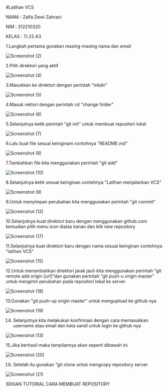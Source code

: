 #Latihan VCS

NAMA : Zalfa Dewi Zahrani

NIM : 312210320

KELAS : TI.22.A3

1.Langkah pertama gunakan masing-masing nama dan email  

![Screenshot (2)](https://user-images.githubusercontent.com/115516617/195770316-84cfdd38-dcd1-4403-b7d4-afe8895609b1.png)

2.Pilih direktori yang aktif

![Screenshot (4)](https://user-images.githubusercontent.com/115516617/195772873-0fd967b2-e34f-4af4-93ec-5dc24df87e31.png)

3.Masukkan ke direktori dengan perintah "mkdir"

![Screenshot (5)](https://user-images.githubusercontent.com/115516617/195774546-b177f9ab-af1e-40c2-899b-ecc753843a07.png)

4.Masuk rektori dengan perintah cd "change folder"

![Screenshot (6)](https://user-images.githubusercontent.com/115516617/195775717-5a6a1336-5145-4c2a-81c6-173645c07e50.png)

5.Selanjutnya ketik perintah "git init" untuk membuat repositori lokal

![Screenshot (7)](https://user-images.githubusercontent.com/115516617/195776748-60f46274-032e-4aa4-8dcf-89c1ae3c684d.png)

6.Lalu buat file sesuai keinginam contohnya "README.md"

![Screenshot (8)](https://user-images.githubusercontent.com/115516617/195779350-7ca0a4d5-41d2-4f20-8f61-3732a0cf2dda.png)

7.Tambahkan file kita menggunakan perintah "git add"

![Screenshot (10)](https://user-images.githubusercontent.com/115516617/195783870-f07e5cb8-7345-4c53-a840-4f023214fc64.png)

8.Selanjutnya ketik sesuai keinginan contohnya "Latihan menjalankan VCS"

![Screenshot (9)](https://user-images.githubusercontent.com/115516617/195785396-6ba40ec8-d51c-4776-bb47-401cc1e4a18e.png)

9.Untuk menyimpan perubahan kita menggunakan perintah "git commit"

![Screenshot (12)](https://user-images.githubusercontent.com/115516617/195786484-ec70c0aa-261d-4a84-a903-b9eab918f629.png)

10.Selanjutnya buat direktori baru dengan menggunakan github.com kemudian pilih menu icon diatas kanan dan klik new repository

![Screenshot (17)](https://user-images.githubusercontent.com/115516617/195789983-cba371e4-c4d9-4011-bf0d-c3e3c76ee243.png)

11.Selanjutnya buat direktori baru dengan nama sesuai keinginan contohnya "latihan VCS"

![Screenshot (15)](https://user-images.githubusercontent.com/115516617/195790423-dc98a4d4-3cac-488c-818b-ded909a19e83.png)

12.Untuk menambahkan direktori jarak jauh kita menggunakan perintah "git remote add origin [url]"dan gunakan perintah "git push-u origin master" untuk mengirim perubahan pada repositori lokal ke server

![Screenshot (18)](https://user-images.githubusercontent.com/115516617/195791443-2671c982-61a4-4658-9a8e-c73e576041ce.png)

13.Gunakan "git push-up origin master" untuk mengupload ke github nya

![Screenshot (19)](https://user-images.githubusercontent.com/115516617/195792333-2eff0972-b243-4200-9f30-c176b6963725.png)

14. Selanjutnya kita melakukan konfirmasi dengan cara memasukkan username atau email dan kata sandi untuk login ke github nya

![Screenshot (13)](https://user-images.githubusercontent.com/115516617/195792865-b9db8f41-a546-4f5e-9891-ce263e317f4c.png)

15.Jika berhasil  maka tampilannya akan seperti dibawah ini

![Screenshot (20)](https://user-images.githubusercontent.com/115516617/195794446-b748e603-df82-40b8-948d-689091430b43.png)

16. Setelah itu gunakan "git clone untuk mengcopy repository server

![Screenshot (21)](https://user-images.githubusercontent.com/115516617/195796941-d6384075-50b7-4403-a71c-2f6c46487cf2.png)

SEKIAN TUTORIAL CARA MEMBUAT REPOSITORY













